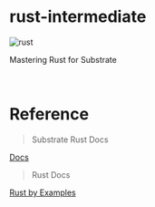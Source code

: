 # rust-intermediate

![rust](images/Rust.png)

Mastering Rust for Substrate

<br />

# Reference
> Substrate Rust Docs

[Docs](https://paritytech.github.io/substrate/master/sc_service/index.html)

> Rust Docs

[Rust by Examples](https://doc.rust-lang.org/rust-by-example/)